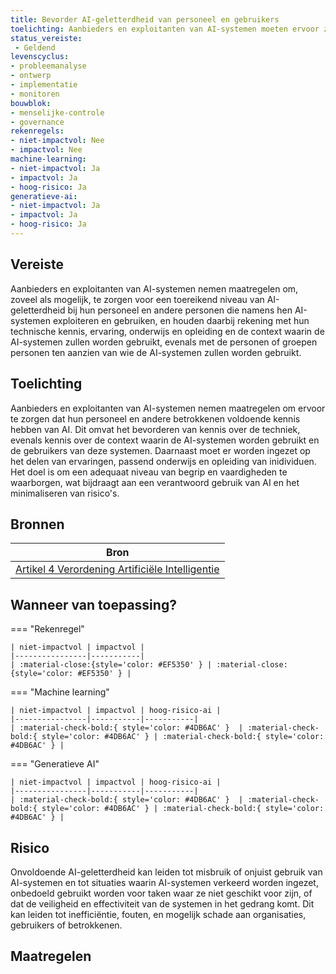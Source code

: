 ```yaml
---
title: Bevorder AI-geletterdheid van personeel en gebruikers
toelichting: Aanbieders en exploitanten van AI-systemen moeten ervoor zorgen dat hun personeel en andere betrokkenen voldoende kennis hebben van AI. Dit omvat het bevorderen van kennis over de techniek, evenals kennis over de context waarin de AI-systemen worden gebruikt en de gebruikers van deze systemen. Het doel is om een adequaat niveau van begrip en vaardigheden te waarborgen, wat bijdraagt aan een verantwoord gebruik van AI en het minimaliseren van risico's.
status_vereiste: 
 - Geldend
levenscyclus: 
- probleemanalyse
- ontwerp
- implementatie
- monitoren
bouwblok: 
- menselijke-controle
- governance
rekenregels: 
- niet-impactvol: Nee
- impactvol: Nee
machine-learning: 
- niet-impactvol: Ja
- impactvol: Ja
- hoog-risico: Ja
generatieve-ai: 
- niet-impactvol: Ja
- impactvol: Ja
- hoog-risico: Ja
---
```


<!-- tags -->
## Vereiste

Aanbieders en exploitanten van AI-systemen nemen maatregelen om, zoveel als mogelijk, te zorgen voor een toereikend niveau van AI-geletterdheid bij hun personeel en andere personen die namens hen AI-systemen exploiteren en gebruiken, en houden daarbij rekening met hun technische kennis, ervaring, onderwijs en opleiding en de context waarin de AI-systemen zullen worden gebruikt, evenals met de personen of groepen personen ten aanzien van wie de AI-systemen zullen worden gebruikt.

## Toelichting 

Aanbieders en exploitanten van AI-systemen nemen maatregelen om ervoor te zorgen dat hun personeel en andere betrokkenen voldoende kennis hebben van AI.
Dit omvat het bevorderen van kennis over de techniek, evenals kennis over de context waarin de AI-systemen worden gebruikt en de gebruikers van deze systemen. 
Daarnaast moet er worden ingezet op het delen van ervaringen, passend onderwijs en opleiding van inidividuen.
Het doel is om een adequaat niveau van begrip en vaardigheden te waarborgen, wat bijdraagt aan een verantwoord gebruik van AI en het minimaliseren van risico's.

## Bronnen 

| Bron                        |
|-----------------------------|
|[Artikel 4 Verordening Artificiële Intelligentie](https://www.europarl.europa.eu/doceo/document/TA-9-2024-0138-FNL-COR01_NL.pdf)|

## Wanneer van toepassing? 

=== "Rekenregel"

	| niet-impactvol | impactvol | 
	|----------------|-----------| 
	| :material-close:{style='color: #EF5350' } | :material-close:{style='color: #EF5350' } |

=== "Machine learning"

	| niet-impactvol | impactvol | hoog-risico-ai | 
	|----------------|-----------|-----------| 
	| :material-check-bold:{ style='color: #4DB6AC' }  | :material-check-bold:{ style='color: #4DB6AC' } | :material-check-bold:{ style='color: #4DB6AC' } |

=== "Generatieve AI"

	| niet-impactvol | impactvol | hoog-risico-ai | 
	|----------------|-----------|-----------| 
	| :material-check-bold:{ style='color: #4DB6AC' }  | :material-check-bold:{ style='color: #4DB6AC' } | :material-check-bold:{ style='color: #4DB6AC' } |

## Risico 

Onvoldoende AI-geletterdheid kan leiden tot misbruik of onjuist gebruik van AI-systemen en tot situaties waarin AI-systemen verkeerd worden ingezet, onbedoeld gebruikt worden voor taken waar ze niet geschikt voor zijn, of dat de veiligheid en effectiviteit van de systemen in het gedrang komt.
Dit kan leiden tot inefficiëntie, fouten, en mogelijk schade aan organisaties, gebruikers of betrokkenen.

## Maatregelen 

<!-- list_maatregelen vereiste/bevorder_ai_geletterdheid_personeel -->
